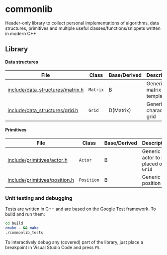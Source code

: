# commonlib

Header-only library to collect personal implementations of algorithms, data structures, primitives and multiple useful classes/functions/snippets written in modern C++

## Library

#### Data structures

| File                                                         | Class    | Base/Derived | Description                |
| ------------------------------------------------------------ | -------- | ------------ | -------------------------- |
| [include/data_structures/matrix.h](include/data_structures/matrix.h) | `Matrix` | B            | Generic 2D matrix template |
| [include/data_structures/grid.h](include/data_structures/grid.h) | `Grid`   | D(Matrix)    | Generic 2D characters grid |

#### Primitives

| File                                                     | Class   | Base/Derived | Description                            |
| -------------------------------------------------------- | ------- | ------------ | -------------------------------------- |
| [include/primitives/actor.h](include/primitives/actor.h) | `Actor` | B            | Generic actor to be placed on a `Grid` |
| [include/primitives/position.h](include/primitives/actor.h) | `Position` | B            | Generic 2D position |

### Unit testing and debugging

Tests are written in C++ and are based on the Google Test framework. To build and run them:

```bash
cd build
cmake . && make
./commonlib_tests
```

To interactively debug any (covered) part of the library, just place a breakpoint in Visual Studio Code and press `F5`.
